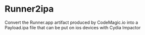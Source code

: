 # Runner2ipa
Convert the Runner.app artifact produced by CodeMagic.io into a Payload.ipa file that can be put on ios devices with Cydia Impactor
